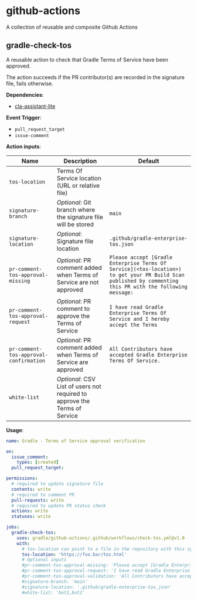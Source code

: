 # github-actions
A collection of reusable and composite Github Actions

## gradle-check-tos
A reusable action to check that Gradle Terms of Service have been approved.

The action succeeds if the PR contributor(s) are recorded in the signature file, fails otherwise.

**Dependencies**:

- [cla-assistant-lite](https://github.com/marketplace/actions/cla-assistant-lite)

**Event Trigger**:
- `pull_request_target`
- `issue-comment`

**Action inputs**:

| Name                                   | Description                                                                | Default                                                                                                                                                    |
|----------------------------------------|----------------------------------------------------------------------------|------------------------------------------------------------------------------------------------------------------------------------------------------------|
| `tos-location`                         | Terms Of Service location (URL or relative file)                           |                                                                                                                                                            |
| `signature-branch`                     | *Optional*: Git branch where the signature file will be stored             | `main`                                                                                                                                                     |
| `signature-location`                   | *Optional*: Signature file location                                        | `.github/gradle-enterprise-tos.json`                                                                                                                       |
| `pr-comment-tos-approval-missing`      | *Optional*: PR comment added when Terms of Service are not approved        | `Please accept [Gradle Enterprise Terms Of Service](<tos-location>) to get your PR Build Scan published by commenting this PR with the following message:` |
| `pr-comment-tos-approval-request`      | *Optional*: PR comment to approve the Terms of Service                     | `I have read Gradle Enterprise Terms Of Service and I hereby accept the Terms`                                                                             |
| `pr-comment-tos-approval-confirmation` | *Optional*: PR comment added when Terms of Service are approved            | `All Contributors have accepted Gradle Enterprise Terms Of Service.`                                                                                       |
| `white-list`                           | *Optional*: CSV List of users not required to approve the Terms of Service |                                                                                                                                                            |


**Usage**:

```yaml
name: Gradle - Terms of Service approval verification

on:
  issue_comment:
    types: [created]
  pull_request_target:

permissions:
  # required to update signature file
  contents: write
  # required to comment PR
  pull-requests: write
  # required to update PR status check
  actions: write
  statuses: write

jobs:
  gradle-check-tos:
    uses: gradle/github-actions/.github/workflows/check-tos.yml@v1.0
    with:
      # tos-location can point to a file in the repository with this syntax tos-location: /<owner>/<repo>/blob/<branch>/tos.html
      tos-location: 'https://foo.bar/tos.html'
      # Optional inputs
      #pr-comment-tos-approval-missing: 'Please accept [Gradle Enterprise Terms Of Service](<tos-location>) to get your PR build scan published by commenting this PR with the following message:'
      #pr-comment-tos-approval-request: 'I have read Gradle Enterprise Terms Of Service and I hereby accept the Terms'
      #pr-comment-tos-approval-validation: 'All Contributors have accepted Gradle Enterprise Terms Of Service.'
      #signature-branch: 'main'
      #signature-location: '.github/gradle-enterprise-tos.json'
      #white-list: 'bot1,bot2'
```
